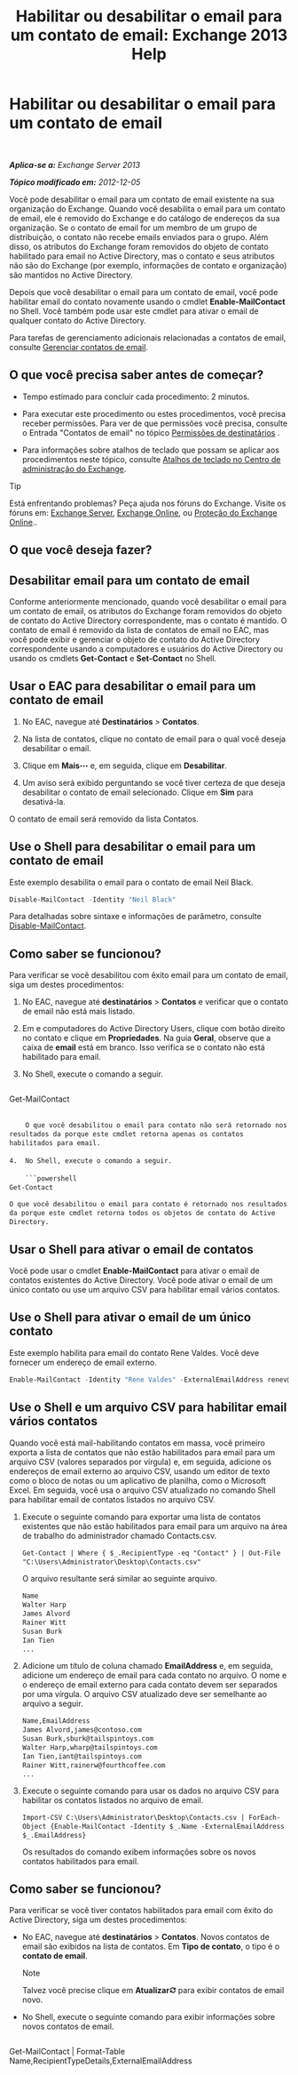 ﻿---
title: 'Habilitar ou desabilitar o email para um contato de email: Exchange 2013 Help'
TOCTitle: Habilitar ou desabilitar o email para um contato de email
ms:assetid: ca47441f-1aa4-4958-aba5-18d51e59837e
ms:mtpsurl: https://technet.microsoft.com/pt-br/library/Bb124552(v=EXCHG.150)
ms:contentKeyID: 50556287
ms.date: 05/22/2018
mtps_version: v=EXCHG.150
ms.translationtype: MT
---

# Habilitar ou desabilitar o email para um contato de email

 

_**Aplica-se a:** Exchange Server 2013_

_**Tópico modificado em:** 2012-12-05_

Você pode desabilitar o email para um contato de email existente na sua organização do Exchange. Quando você desabilita o email para um contato de email, ele é removido do Exchange e do catálogo de endereços da sua organização. Se o contato de email for um membro de um grupo de distribuição, o contato não recebe emails enviados para o grupo. Além disso, os atributos do Exchange foram removidos do objeto de contato habilitado para email no Active Directory, mas o contato e seus atributos não são do Exchange (por exemplo, informações de contato e organização) são mantidos no Active Directory.

Depois que você desabilitar o email para um contato de email, você pode habilitar email do contato novamente usando o cmdlet **Enable-MailContact** no Shell. Você também pode usar este cmdlet para ativar o email de qualquer contato do Active Directory.

Para tarefas de gerenciamento adicionais relacionadas a contatos de email, consulte [Gerenciar contatos de email](https://docs.microsoft.com/pt-br/exchange/recipients-in-exchange-online/manage-mail-contacts).

## O que você precisa saber antes de começar?

  - Tempo estimado para concluir cada procedimento: 2 minutos.

  - Para executar este procedimento ou estes procedimentos, você precisa receber permissões. Para ver de que permissões você precisa, consulte o Entrada "Contatos de email" no tópico [Permissões de destinatários](recipients-permissions-exchange-2013-help.md) .

  - Para informações sobre atalhos de teclado que possam se aplicar aos procedimentos neste tópico, consulte [Atalhos de teclado no Centro de administração do Exchange](keyboard-shortcuts-in-the-exchange-admin-center-exchange-online-protection-help.md).


> [!TIP]
> Está enfrentando problemas? Peça ajuda nos fóruns do Exchange. Visite os fóruns em: <A href="https://go.microsoft.com/fwlink/p/?linkid=60612">Exchange Server</A>, <A href="https://go.microsoft.com/fwlink/p/?linkid=267542">Exchange Online</A>, ou <A href="https://go.microsoft.com/fwlink/p/?linkid=285351">Proteção do Exchange Online</A>..



## O que você deseja fazer?

## Desabilitar email para um contato de email

Conforme anteriormente mencionado, quando você desabilitar o email para um contato de email, os atributos do Exchange foram removidos do objeto de contato do Active Directory correspondente, mas o contato é mantido. O contato de email é removido da lista de contatos de email no EAC, mas você pode exibir e gerenciar o objeto de contato do Active Directory correspondente usando a computadores e usuários do Active Directory ou usando os cmdlets **Get-Contact** e **Set-Contact** no Shell.

## Usar o EAC para desabilitar o email para um contato de email

1.  No EAC, navegue até **Destinatários** \> **Contatos**.

2.  Na lista de contatos, clique no contato de email para o qual você deseja desabilitar o email.

3.  Clique em **Mais**![Ícone Mais opções](images/JJ150550.5381819e-3b21-4873-8714-e9b956290b28(EXCHG.150).gif "Ícone Mais opções") e, em seguida, clique em **Desabilitar**.

4.  Um aviso será exibido perguntando se você tiver certeza de que deseja desabilitar o contato de email selecionado. Clique em **Sim** para desativá-la.

O contato de email será removido da lista Contatos.

## Use o Shell para desabilitar o email para um contato de email

Este exemplo desabilita o email para o contato de email Neil Black.

```powershell
Disable-MailContact -Identity "Neil Black"
```

Para detalhadas sobre sintaxe e informações de parâmetro, consulte [Disable-MailContact](https://technet.microsoft.com/pt-br/library/aa997465\(v=exchg.150\)).

## Como saber se funcionou?

Para verificar se você desabilitou com êxito email para um contato de email, siga um destes procedimentos:

1.  No EAC, navegue até **destinatários** \> **Contatos** e verificar que o contato de email não está mais listado.

2.  Em e computadores do Active Directory Users, clique com botão direito no contato e clique em **Propriedades**. Na guia **Geral**, observe que a caixa de **email** está em branco. Isso verifica se o contato não está habilitado para email.

3.  No Shell, execute o comando a seguir.
    
    ```powershell
Get-MailContact
```
    
    O que você desabilitou o email para contato não será retornado nos resultados da porque este cmdlet retorna apenas os contatos habilitados para email.

4.  No Shell, execute o comando a seguir.
    
    ```powershell
Get-Contact
```
    
    O que você desabilitou o email para contato é retornado nos resultados da porque este cmdlet retorna todos os objetos de contato do Active Directory.

## Usar o Shell para ativar o email de contatos

Você pode usar o cmdlet **Enable-MailContact** para ativar o email de contatos existentes do Active Directory. Você pode ativar o email de um único contato ou use um arquivo CSV para habilitar email vários contatos.

## Use o Shell para ativar o email de um único contato

Este exemplo habilita para email do contato Rene Valdes. Você deve fornecer um endereço de email externo.

```powershell
Enable-MailContact -Identity "Rene Valdes" -ExternalEmailAddress renev@tailspintoys.com
```

## Use o Shell e um arquivo CSV para habilitar email vários contatos

Quando você está mail-habilitando contatos em massa, você primeiro exporta a lista de contatos que não estão habilitados para email para um arquivo CSV (valores separados por vírgula) e, em seguida, adicione os endereços de email externo ao arquivo CSV, usando um editor de texto como o bloco de notas ou um aplicativo de planilha, como o Microsoft Excel. Em seguida, você usa o arquivo CSV atualizado no comando Shell para habilitar email de contatos listados no arquivo CSV.

1.  Execute o seguinte comando para exportar uma lista de contatos existentes que não estão habilitados para email para um arquivo na área de trabalho do administrador chamado Contacts.csv.
    
        Get-Contact | Where { $_.RecipientType -eq "Contact" } | Out-File "C:\Users\Administrator\Desktop\Contacts.csv"
    
    O arquivo resultante será similar ao seguinte arquivo.
    
        Name
        Walter Harp
        James Alvord
        Rainer Witt
        Susan Burk
        Ian Tien
        ...

2.  Adicione um título de coluna chamado **EmailAddress** e, em seguida, adicione um endereço de email para cada contato no arquivo. O nome e o endereço de email externo para cada contato devem ser separados por uma vírgula. O arquivo CSV atualizado deve ser semelhante ao arquivo a seguir.
    
        Name,EmailAddress
        James Alvord,james@contoso.com
        Susan Burk,sburk@tailspintoys.com
        Walter Harp,wharp@tailspintoys.com
        Ian Tien,iant@tailspintoys.com
        Rainer Witt,rainerw@fourthcoffee.com
        ...

3.  Execute o seguinte comando para usar os dados no arquivo CSV para habilitar os contatos listados no arquivo de email.
    
        Import-CSV C:\Users\Administrator\Desktop\Contacts.csv | ForEach-Object {Enable-MailContact -Identity $_.Name -ExternalEmailAddress $_.EmailAddress}
    
    Os resultados do comando exibem informações sobre os novos contatos habilitados para email.

## Como saber se funcionou?

Para verificar se você tiver contatos habilitados para email com êxito do Active Directory, siga um destes procedimentos:

  - No EAC, navegue até **destinatários** \> **Contatos**. Novos contatos de email são exibidos na lista de contatos. Em **Tipo de contato**, o tipo é o **contato de email**.
    

    > [!NOTE]
    > Talvez você precise clique em <STRONG>Atualizar</STRONG><IMG title="Ícone Atualizar" alt="Ícone Atualizar" src="images/Dd353189.85f271ca-32a4-426c-842a-d2172567099d(EXCHG.150).gif"> para exibir contatos de email novo.



  - No Shell, execute o seguinte comando para exibir informações sobre novos contatos de email.
    
    ```powershell
Get-MailContact | Format-Table Name,RecipientTypeDetails,ExternalEmailAddress
```

